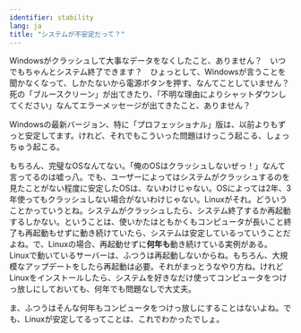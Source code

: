 ```yaml
---
identifier: stability
lang: ja
title: "システムが不安定だって？"
---
```


Windowsがクラッシュして大事なデータをなくしたこと、ありません？　いつでもちゃんとシステム終了できます？　ひょっとして、Windowsが言うことを聞かなくなって、しかたないから電源ボタンを押す、なんてことしていません？　死の「ブルースクリーン」が出てきたり、「不明な理由によりシャットダウンしてください」なんてエラーメッセージが出てきたこと、ありません？

Windowsの最新バージョン、特に「プロフェッショナル」版は、以前よりもずっと安定してます。けれど、それでもこういった問題はけっこう起こる、しょっちゅう起こる。

もちろん、完璧なOSなんてない。「俺のOSはクラッシュしないぜっ！」なんて言ってるのは嘘っ八。でも、ユーザーによってはシステムがクラッシュするのを見たことがない程度に安定したOSは、ないわけじゃない。OSによっては2年、3年使ってもクラッシュしない場合がないわけじゃない。Linuxがそれ。どういうことかっていうとね。システムがクラッシュしたら、システム終了するか再起動するしかない。ということは、使いかたはともかくもコンピュータが長いこと終了も再起動もせずに動き続けていたら、システムは安定しているっていうことだよね。で、Linuxの場合、再起動せずに<b>何年も</b>動き続けている実例がある。Linuxで動いているサーバーは、ふつうは再起動しないからね。もちろん、大規模なアップデートをしたら再起動は必要。それがまっとうなやり方ね。けれどLinuxをインストールしたら、システムを好きなだけ使ってコンピュータをつけっ放しにしておいても、何年でも問題なしで大丈夫。

ま、ふつうはそんな何年もコンピュータをつけっ放しにすることはないよね。でも、Linuxが安定してるってことは、これでわかったでしょ。




